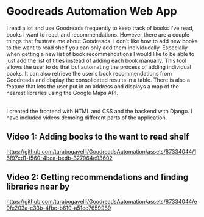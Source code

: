 # Goodreads Automation Web App

I read a lot and use Goodreads frequently to keep track of books I've read, books I want to read, and recommendations. However there are a couple things that frustrate me about Goodreads. I don't like how to add new books to the want to read shelf you can only add them individudally. Especially when getting a new list of book recommendations I would like to be able to just add the list of titles instead of adding each book manually. This tool allows the user to do that but automating the process of adding individual books. It can also retrieve the user's book recommendations from Goodreads and display the consolidated results in a table. There is also a feature that lets the user put in an address and displays a map of the nearest libraries using the Google Maps API.

<br>
I created the frontend with HTML and CSS and the backend with Django. I have included videos demoing different parts of the application.

## Video 1: Adding books to the want to read shelf


https://github.com/tarabogavelli/GoodreadsAutomation/assets/87334044/16f97cd1-f560-4bca-bedb-327964e93602


## Video 2: Getting recommendations and finding libraries near by

https://github.com/tarabogavelli/GoodreadsAutomation/assets/87334044/e9fe203a-c33b-4fbc-b619-a51cc7659989

